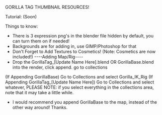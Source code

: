 GORILLA TAG THUMBNAIL RESOURCES!

Tutorial: (Soon)

Things to know:
- There is 3 expression png's in the blender file hidden by default, you can turn them on if needed!
- Backgrounds are for adding in, use GIMP/Photoshop for that
- Don't Forget to Add Textures to Cosmetics! (Note: Cosmetics are now included!)
----Adding Map/Rig----
- Drop the GorillaTag_[Update Name Here].blend OR GorillaBase.blend into the render, click append. go to collections

(If Appending GorillaBase) Go to Collections and select Gorilla_IK_Rig
(If Appending GorillaTag_[Update Name Here]) Go to Collections and select whatever, PLEASE NOTE: if you select everything in the collections area, note that it may take a little while.

- I would recommend you append GorillaBase to the map, instead of the other way around! Thanks.
